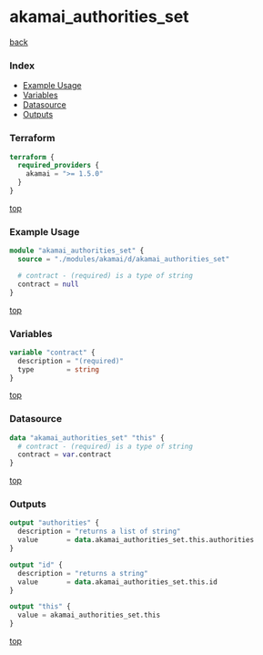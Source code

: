 # akamai_authorities_set

[back](../akamai.md)

### Index

- [Example Usage](#example-usage)
- [Variables](#variables)
- [Datasource](#datasource)
- [Outputs](#outputs)

### Terraform

```terraform
terraform {
  required_providers {
    akamai = ">= 1.5.0"
  }
}
```

[top](#index)

### Example Usage

```terraform
module "akamai_authorities_set" {
  source = "./modules/akamai/d/akamai_authorities_set"

  # contract - (required) is a type of string
  contract = null
}
```

[top](#index)

### Variables

```terraform
variable "contract" {
  description = "(required)"
  type        = string
}
```

[top](#index)

### Datasource

```terraform
data "akamai_authorities_set" "this" {
  # contract - (required) is a type of string
  contract = var.contract
}
```

[top](#index)

### Outputs

```terraform
output "authorities" {
  description = "returns a list of string"
  value       = data.akamai_authorities_set.this.authorities
}

output "id" {
  description = "returns a string"
  value       = data.akamai_authorities_set.this.id
}

output "this" {
  value = akamai_authorities_set.this
}
```

[top](#index)